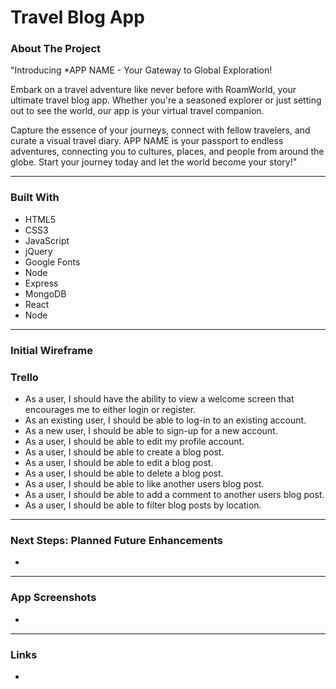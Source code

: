 <div id="top"></div>

# Travel Blog App

### About The Project
"Introducing *APP NAME - Your Gateway to Global Exploration!

Embark on a travel adventure like never before with RoamWorld, your ultimate travel blog app. Whether you're a seasoned explorer or just setting out to see the world, our app is your virtual travel companion. 

Capture the essence of your journeys, connect with fellow travelers, and curate a visual travel diary. APP NAME is your passport to endless adventures, connecting you to cultures, places, and people from around the globe. Start your journey today and let the world become your story!"

---
### Built With
- HTML5
- CSS3
- JavaScript
- jQuery
- Google Fonts 
- Node 
- Express 
- MongoDB
- React 
- Node

---
### Initial Wireframe 


### Trello 
- As a user, I should have the ability to view a welcome screen that encourages me to either login or register.
- As an existing user, I should be able to log-in to an existing account. 
- As a new user, I should be able to sign-up for a new account. 
- As a user, I should be able to edit my profile account. 
- As a user, I should be able to create a blog post.  
- As a user, I should be able to edit a blog post.  
- As a user, I should be able to delete a blog post.  
- As a user, I should be able to like another users blog post.  
- As a user, I should be able to add a comment to another users blog post.  
- As a user, I should be able to filter blog posts by location. 
---
### Next Steps: Planned Future Enhancements 
- 

---
### App Screenshots
- 

---
### Links
- 
